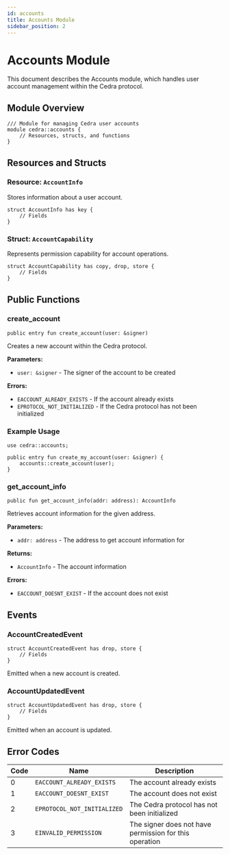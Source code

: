 ```yaml
---
id: accounts
title: Accounts Module
sidebar_position: 2
---
```


# Accounts Module

This document describes the Accounts module, which handles user account management within the Cedra protocol.

## Module Overview

```move
/// Module for managing Cedra user accounts
module cedra::accounts {
    // Resources, structs, and functions
}
```

## Resources and Structs

### Resource: `AccountInfo`

Stores information about a user account.

```move
struct AccountInfo has key {
    // Fields
}
```

### Struct: `AccountCapability`

Represents permission capability for account operations.

```move
struct AccountCapability has copy, drop, store {
    // Fields
}
```

## Public Functions

### create_account

```move
public entry fun create_account(user: &signer)
```

Creates a new account within the Cedra protocol.

**Parameters:**
- `user: &signer` - The signer of the account to be created

**Errors:**
- `EACCOUNT_ALREADY_EXISTS` - If the account already exists
- `EPROTOCOL_NOT_INITIALIZED` - If the Cedra protocol has not been initialized

### Example Usage

```move
use cedra::accounts;

public entry fun create_my_account(user: &signer) {
    accounts::create_account(user);
}
```

### get_account_info

```move
public fun get_account_info(addr: address): AccountInfo
```

Retrieves account information for the given address.

**Parameters:**
- `addr: address` - The address to get account information for

**Returns:**
- `AccountInfo` - The account information

**Errors:**
- `EACCOUNT_DOESNT_EXIST` - If the account does not exist

## Events

### AccountCreatedEvent

```move
struct AccountCreatedEvent has drop, store {
    // Fields
}
```

Emitted when a new account is created.

### AccountUpdatedEvent

```move
struct AccountUpdatedEvent has drop, store {
    // Fields
}
```

Emitted when an account is updated.

## Error Codes

| Code | Name | Description |
|------|------|-------------|
| 0 | `EACCOUNT_ALREADY_EXISTS` | The account already exists |
| 1 | `EACCOUNT_DOESNT_EXIST` | The account does not exist |
| 2 | `EPROTOCOL_NOT_INITIALIZED` | The Cedra protocol has not been initialized |
| 3 | `EINVALID_PERMISSION` | The signer does not have permission for this operation | 